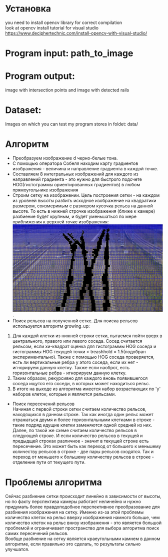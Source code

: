 #  Установка  
you need to install opencv library for correct compilation  
look at opencv install tutorial for visual studio https://www.deciphertechnic.com/install-opencv-with-visual-studio/  
#  Program input: path_to_image  
#  Program output:  
image with intersection points and image with detected rails  
#  Dataset:  
Images on which you can test my program stores in foldet: data/  

#  Алгоритм  
* Преобразуем изображение d черно-белые тона.  
* С помощью оператора Собеля находим карту градиентов изображения - величина и направление градиента в каждой точке.  
* Составляем 8 интегральных изображений для каждого из направлений градиента - это нужно для быстрого подсчете HOG(гистограммы ориентированных градиентов) в любом прямоугольнике изображения  
* Строим сетку на изображении. Цель построения сетки - на каждом из уровней высоты разбить исходное изображение на квадратики размером, соизмеримым с размером кусочка рельса на данной высоте. То есть в нижней строчке изображения (ближе к камере) разбиение будет крупным, и будет уменьшаться по мере приближения к верхней точке изображения:  
![Разбиение изображения на сетку](/data/grid.jpg).  
* Поиск рельсов на полученной сетке. Для поиска рельсов используется алгоритм growing_up:  
1. Для каждой клетки из нижней строки сетки, пытаемся пойти вверх в центрального, правого или левого соседа. Сосед считается рельсом, если хи-квадрат оценка для гистограммы HOG соседа и гистограммы HOG текущей точки < treashhold = 1.5(подобран экспериментально). Также с помощью HOG соседа проверяется, есть ли вертикальные ребра у этого соседа, если их нет - игнорируем данную клетку. Также если наоброт, есть горизонтальные ребра - игнорируем данную клетку.
2. Таким образом, рекурсивно для каждого вновь появившегося соседа ищутся его соседи, в которых может находиться рельс.  
3. В итоге на выходе из алгоритма имеется набор возрастающих по 'y' наборов клеток, которые и являются рельсами.  
* Поиск пересечений рельсов  
Начиная с первой строки сетки считаем количество рельсов, находящихся в данном строке. Так как иногда один рельс может отражаться двумя и более горизонтальными клетками в строке - такие подряд идущие клетки заменяются одной средней из них.  
Далее, по такой же схеме считаем количество рельсов в следующей строке. И если количество рельсов в текущей и предыдщей строках различное - значит в текущей строке есть пересечение. Это может быть как переход от большего к меньшему количеству рельсов в строке - двe пары рельсов сходятся. Так и переход от меньшего к большему количеству рельсов в строке - отделение пути от текущего пути.  
#  Проблемы алгоритма  
Сейчас разбиение сетки происходит линейно в зависимости от высоты, но по факту перспектива камеры работает нелинейно и нужно придумать более правдоподобное перспективное преобразование для разбиения изображения на сетку. Именно из-за этой проблемы количество клеток на рельс вверху изображения намного больше, чем количество клеток на рельс внизу изображения - это является большой проблемой и ограничивает пространство для выбора алгоритма поиск самих пересечений рельсов.  
Вообще разбиение на сетку является краеугольными камнем в данном алгоритме, если правильно это сделать, то результаты сильно улучшатся.
